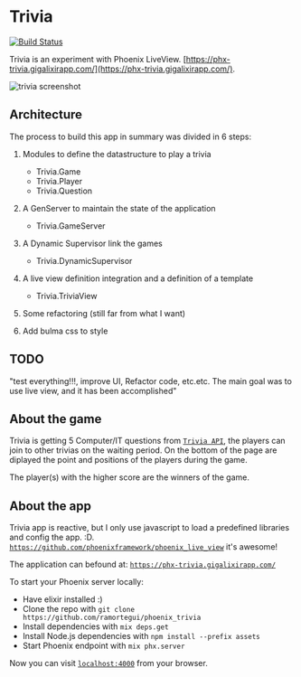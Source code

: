 # Trivia
[![Build Status](https://travis-ci.com/ramortegui/phoenix_trivia.svg?branch=master)](https://travis-ci.com/ramortegui/phoenix_trivia)

Trivia is an experiment with Phoenix LiveView.  [https://phx-trivia.gigalixirapp.com/](https://phx-trivia.gigalixirapp.com/).


![trivia screenshot](assets/static/images/phx-trivia.png)

## Architecture

The process to build this app in summary was divided in 6 steps:

1. Modules to define the datastructure to play a trivia
   - Trivia.Game
   - Trivia.Player
   - Trivia.Question 
   
1. A GenServer to maintain the state of the application
   - Trivia.GameServer
   
1. A Dynamic Supervisor link the games
   - Trivia.DynamicSupervisor
1. A live view definition integration and a definition of a template
   - Trivia.TriviaView
1. Some refactoring (still far from what I want)

1. Add bulma css to style 

## TODO

"test everything!!!, improve UI, Refactor code, etc.etc.  The main goal was to use live view, and it has been accomplished"

## About the game

Trivia is getting 5 Computer/IT questions from [`Trivia API`](https://opentdb.com/api_config.php),
the players can join to other trivias on the waiting period.
On the bottom of the page are diplayed the point and positions of the players during the game.

The player(s) with the higher score are the winners of the game.

## About the app


Trivia app is reactive, but I only use javascript to load a predefined libraries and config the app. :D.  [`https://github.com/phoenixframework/phoenix_live_view`](https://github.com/phoenixframework/phoenix_live_view) it's awesome!

The application can befound at: [`https://phx-trivia.gigalixirapp.com/`](https://phx-trivia.gigalixirapp.com/)

To start your Phoenix server locally:

  * Have elixir installed :)
  * Clone the repo with `git clone https://github.com/ramortegui/phoenix_trivia`
  * Install dependencies with `mix deps.get`
  * Install Node.js dependencies with `npm install --prefix assets`
  * Start Phoenix endpoint with `mix phx.server`

Now you can visit [`localhost:4000`](http://localhost:4000) from your browser.
